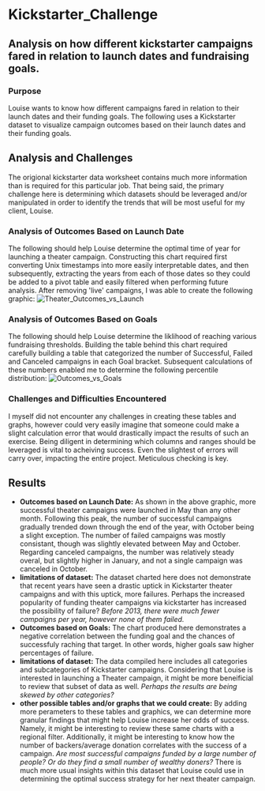 # Kickstarter_Challenge

## Analysis on how different kickstarter campaigns fared in relation to launch dates and fundraising goals.

### Purpose

Louise wants to know how different campaigns fared in relation to their launch dates and their funding goals. The following uses a Kickstarter dataset to visualize campaign outcomes based on their launch dates and their funding goals.

## Analysis and Challenges

The origional kickstarter data worksheet contains much more information than is required for this particular job. That being said, the primary challenge here is determining which datasets should be leveraged and/or manipulated in order to identify the trends that will be most useful for my client, Louise.

### Analysis of Outcomes Based on Launch Date

The following should help Louise determine the optimal time of year for launching a theater campaign. Constructing this chart required first converting Unix timestamps into more easily interpretable dates, and then subsequently, extracting the years from each of those dates so they could be added to a pivot table and easily filtered when performing future analysis. After removing 'live' campaigns, I was able to create the following graphic:
![Theater_Outcomes_vs_Launch](https://user-images.githubusercontent.com/106599446/171684771-faa47548-156f-4d07-899a-2a8d3f34d589.png)

### Analysis of Outcomes Based on Goals

The following should help Louise determine the liklihood of reaching various fundraising thresholds. Building the table behind this chart required carefully building a table that categorized the number of Successful, Failed and Canceled campaigns in each Goal bracket. Subsequent calculations of these numbers enabled me to determine the following percentile distribution:
![Outcomes_vs_Goals](https://user-images.githubusercontent.com/106599446/171743802-6e2aefca-30a4-4928-abf1-9ab48272243b.png)

### Challenges and Difficulties Encountered

I myself did not encounter any challenges in creating these tables and graphs, however could very easily imagine that someone could make a slight calculation error that would drastically impact the results of such an exercise. Being diligent in determining which columns and ranges should be leveraged is vital to acheiving success. Even the slightest of errors will carry over, impacting the entire project. Meticulous checking is key.

## Results

- **Outcomes based on Launch Date:** As shown in the above graphic, more successful theater campaigns were launched in May than any other month. Following this peak, the number of successful campaigns gradually trended down through the end of the year, with October being a slight exception. The number of failed campaigns was mostly consistant, though was slightly elevated between May and October. Regarding canceled campaigns, the number was relatively steady overal, but slightly higher in January, and not a single campaign was canceled in October.
 - **limitations of dataset:** The dataset charted here does not demonstrate that recent years have seen a drastic uptick in Kickstarter theater campaigns and with this uptick, more failures. Perhaps the increased popularity of funding theater campaigns via kickstarter has increased the possibility of failure? _Before 2013, there were much fewer campaigns per year, however none of them failed._ 
- **Outcomes based on Goals:** The chart produced here demonstrates a negative correlation between the funding goal and the chances of successfuly raching that target. In other words, higher goals saw higher percentages of failure.
 - **limitations of dataset:** The data compiled here includes all categories and subcategories of Kickstarter campaigns. Considering that Louise is interested in launching a Theater campaign, it might be more beneificial to review that subset of data as well. _Perhaps the results are being skewed by other categories?_
- **other possible tables and/or graphs that we could create:** By adding more perameters to these tables and graphics, we can determine more granular findings that might help Louise increase her odds of success. Namely, it might be interesting to review these same charts with a regional filter. Additionally, it might be interesting to know how the number of backers/average donation correlates with the success of a campaign. _Are most successful campaigns funded by a large number of people? Or do they find a small number of wealthy doners?_ There is much more usual insights within this dataset that Louise could use in determining the optimal success strategy for her next theater campaign.
